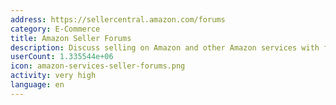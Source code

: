 ```yaml
---
address: https://sellercentral.amazon.com/forums
category: E-Commerce
title: Amazon Seller Forums
description: Discuss selling on Amazon and other Amazon services with fellow sellers
userCount: 1.335544e+06
icon: amazon-services-seller-forums.png
activity: very high
language: en
---
```

